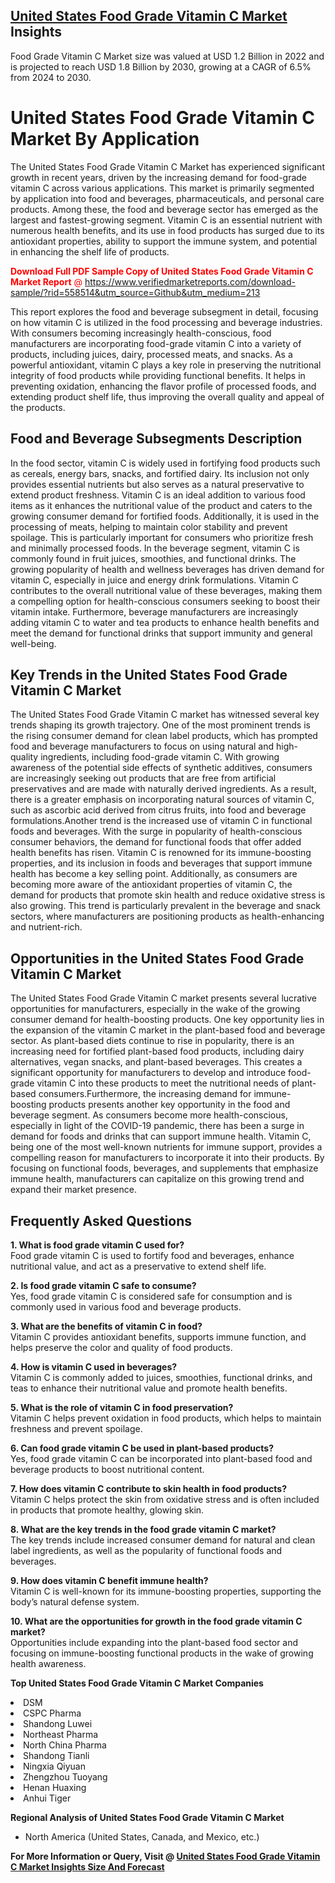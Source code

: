 <h2><a href="https://www.verifiedmarketreports.com/download-sample/?rid=558514&amp;utm_source=Github&amp;utm_medium=213" target="_blank">United States Food Grade Vitamin C Market</a> Insights</h2><p>Food Grade Vitamin C Market size was valued at USD 1.2 Billion in 2022 and is projected to reach USD 1.8 Billion by 2030, growing at a CAGR of 6.5% from 2024 to 2030.</p><p><h1>United States Food Grade Vitamin C Market By Application</h1><p>The United States Food Grade Vitamin C Market has experienced significant growth in recent years, driven by the increasing demand for food-grade vitamin C across various applications. This market is primarily segmented by application into food and beverages, pharmaceuticals, and personal care products. Among these, the food and beverage sector has emerged as the largest and fastest-growing segment. Vitamin C is an essential nutrient with numerous health benefits, and its use in food products has surged due to its antioxidant properties, ability to support the immune system, and potential in enhancing the shelf life of products. <p><span class=""><span style="color: #ff0000;"><strong>Download Full PDF Sample Copy of United States Food Grade Vitamin C Market Report</strong> @ </span><a href="https://www.verifiedmarketreports.com/download-sample/?rid=558514&amp;utm_source=Github&amp;utm_medium=213" target="_blank">https://www.verifiedmarketreports.com/download-sample/?rid=558514&amp;utm_source=Github&amp;utm_medium=213</a></span></p>This report explores the food and beverage subsegment in detail, focusing on how vitamin C is utilized in the food processing and beverage industries. With consumers becoming increasingly health-conscious, food manufacturers are incorporating food-grade vitamin C into a variety of products, including juices, dairy, processed meats, and snacks. As a powerful antioxidant, vitamin C plays a key role in preserving the nutritional integrity of food products while providing functional benefits. It helps in preventing oxidation, enhancing the flavor profile of processed foods, and extending product shelf life, thus improving the overall quality and appeal of the products. <h2>Food and Beverage Subsegments Description</h2>In the food sector, vitamin C is widely used in fortifying food products such as cereals, energy bars, snacks, and fortified dairy. Its inclusion not only provides essential nutrients but also serves as a natural preservative to extend product freshness. Vitamin C is an ideal addition to various food items as it enhances the nutritional value of the product and caters to the growing consumer demand for fortified foods. Additionally, it is used in the processing of meats, helping to maintain color stability and prevent spoilage. This is particularly important for consumers who prioritize fresh and minimally processed foods. In the beverage segment, vitamin C is commonly found in fruit juices, smoothies, and functional drinks. The growing popularity of health and wellness beverages has driven demand for vitamin C, especially in juice and energy drink formulations. Vitamin C contributes to the overall nutritional value of these beverages, making them a compelling option for health-conscious consumers seeking to boost their vitamin intake. Furthermore, beverage manufacturers are increasingly adding vitamin C to water and tea products to enhance health benefits and meet the demand for functional drinks that support immunity and general well-being. <h2>Key Trends in the United States Food Grade Vitamin C Market</h2>The United States Food Grade Vitamin C market has witnessed several key trends shaping its growth trajectory. One of the most prominent trends is the rising consumer demand for clean label products, which has prompted food and beverage manufacturers to focus on using natural and high-quality ingredients, including food-grade vitamin C. With growing awareness of the potential side effects of synthetic additives, consumers are increasingly seeking out products that are free from artificial preservatives and are made with naturally derived ingredients. As a result, there is a greater emphasis on incorporating natural sources of vitamin C, such as ascorbic acid derived from citrus fruits, into food and beverage formulations.Another trend is the increased use of vitamin C in functional foods and beverages. With the surge in popularity of health-conscious consumer behaviors, the demand for functional foods that offer added health benefits has risen. Vitamin C is renowned for its immune-boosting properties, and its inclusion in foods and beverages that support immune health has become a key selling point. Additionally, as consumers are becoming more aware of the antioxidant properties of vitamin C, the demand for products that promote skin health and reduce oxidative stress is also growing. This trend is particularly prevalent in the beverage and snack sectors, where manufacturers are positioning products as health-enhancing and nutrient-rich.<h2>Opportunities in the United States Food Grade Vitamin C Market</h2>The United States Food Grade Vitamin C market presents several lucrative opportunities for manufacturers, especially in the wake of the growing consumer demand for health-boosting products. One key opportunity lies in the expansion of the vitamin C market in the plant-based food and beverage sector. As plant-based diets continue to rise in popularity, there is an increasing need for fortified plant-based food products, including dairy alternatives, vegan snacks, and plant-based beverages. This creates a significant opportunity for manufacturers to develop and introduce food-grade vitamin C into these products to meet the nutritional needs of plant-based consumers.Furthermore, the increasing demand for immune-boosting products presents another key opportunity in the food and beverage segment. As consumers become more health-conscious, especially in light of the COVID-19 pandemic, there has been a surge in demand for foods and drinks that can support immune health. Vitamin C, being one of the most well-known nutrients for immune support, provides a compelling reason for manufacturers to incorporate it into their products. By focusing on functional foods, beverages, and supplements that emphasize immune health, manufacturers can capitalize on this growing trend and expand their market presence.<h2>Frequently Asked Questions</h2><p><strong>1. What is food grade vitamin C used for?</strong><br>Food grade vitamin C is used to fortify food and beverages, enhance nutritional value, and act as a preservative to extend shelf life.</p><p><strong>2. Is food grade vitamin C safe to consume?</strong><br>Yes, food grade vitamin C is considered safe for consumption and is commonly used in various food and beverage products.</p><p><strong>3. What are the benefits of vitamin C in food?</strong><br>Vitamin C provides antioxidant benefits, supports immune function, and helps preserve the color and quality of food products.</p><p><strong>4. How is vitamin C used in beverages?</strong><br>Vitamin C is commonly added to juices, smoothies, functional drinks, and teas to enhance their nutritional value and promote health benefits.</p><p><strong>5. What is the role of vitamin C in food preservation?</strong><br>Vitamin C helps prevent oxidation in food products, which helps to maintain freshness and prevent spoilage.</p><p><strong>6. Can food grade vitamin C be used in plant-based products?</strong><br>Yes, food grade vitamin C can be incorporated into plant-based food and beverage products to boost nutritional content.</p><p><strong>7. How does vitamin C contribute to skin health in food products?</strong><br>Vitamin C helps protect the skin from oxidative stress and is often included in products that promote healthy, glowing skin.</p><p><strong>8. What are the key trends in the food grade vitamin C market?</strong><br>The key trends include increased consumer demand for natural and clean label ingredients, as well as the popularity of functional foods and beverages.</p><p><strong>9. How does vitamin C benefit immune health?</strong><br>Vitamin C is well-known for its immune-boosting properties, supporting the body’s natural defense system.</p><p><strong>10. What are the opportunities for growth in the food grade vitamin C market?</strong><br>Opportunities include expanding into the plant-based food sector and focusing on immune-boosting functional products in the wake of growing health awareness.</p></p><p><strong>Top United States Food Grade Vitamin C Market Companies</strong></p><div data-test-id=""><p><li>DSM</li><li> CSPC Pharma</li><li> Shandong Luwei</li><li> Northeast Pharma</li><li> North China Pharma</li><li> Shandong Tianli</li><li> Ningxia Qiyuan</li><li> Zhengzhou Tuoyang</li><li> Henan Huaxing</li><li> Anhui Tiger</li></p><div><strong>Regional Analysis of&nbsp;United States Food Grade Vitamin C Market</strong></div><ul><li dir="ltr"><p dir="ltr">North America&nbsp;(United States, Canada, and Mexico, etc.)</p></li></ul><p><strong>For More Information or Query, Visit @&nbsp;</strong><strong><a href="https://www.verifiedmarketreports.com/product/food-grade-vitamin-c-market/?utm_source=Github&amp;utm_medium=213" target="_blank">United States Food Grade Vitamin C Market Insights Size And Forecast</a></strong></p></div>
